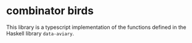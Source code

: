 # combinator birds

This library is a typescript implementation of the functions defined in the Haskell library `data-aviary`.
